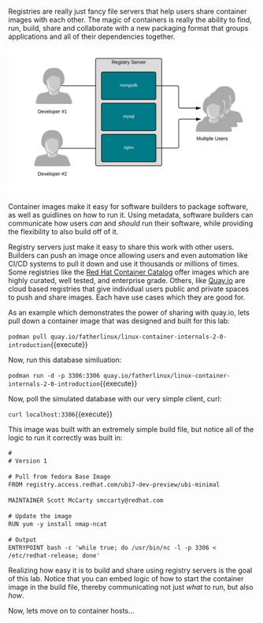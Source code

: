 Registries are really just fancy file servers that help users share container images with each other. The magic of containers is really the ability to find, run, build, share and collaborate with a new packaging format that groups applications and all of their dependencies together.

![Container Libraries](../../assets/subsystems/container-internals-lab-2-0-part-1/03-basic-container-registry.png)

Container images make it easy for software builders to package software, as well as guidlines on how to run it. Using metadata, software builders can communicate how users *can* and *should* run their software, while providing the flexibility to also build off of it.

Registry servers just make it easy to share this work with other users. Builders can push an image once allowing users and even automation like CI/CD systems to pull it down and use it thousands or millions of times. Some registries like the [Red Hat Container Catalog](https://access.redhat.com/containers/) offer images which are highly curated, well tested, and enterprise grade. Others, like [Quay.io](http://quay.io) are cloud based registries that give individual users public and private spaces to push and share images. Each have use cases which they are good for.

As an example which demonstrates the power of sharing with quay.io, lets pull down a container image that was designed and built for this lab:

`podman pull quay.io/fatherlinux/linux-container-internals-2-0-introduction`{{execute}}

Now, run this database similuation:

`podman run -d -p 3306:3306 quay.io/fatherlinux/linux-container-internals-2-0-introduction`{{execute}}

Now, poll the simulated database with our very simple client, curl:

`curl localhost:3306`{{execute}}

This image was built with an extremely simple build file, but notice all of the logic to run it correctly was built in:

~~~~
#
# Version 1

# Pull from fedora Base Image
FROM registry.access.redhat.com/ubi7-dev-preview/ubi-minimal

MAINTAINER Scott McCarty smccarty@redhat.com

# Update the image
RUN yum -y install nmap-ncat

# Output
ENTRYPOINT bash -c 'while true; do /usr/bin/nc -l -p 3306 < /etc/redhat-release; done'
~~~~

Realizing how easy it is to build and share using registry servers is the goal of this lab. Notice that you can embed logic of how to start the container image in the build file, thereby communicating not just *what* to run, but also *how*.

Now, lets move on to container hosts...
